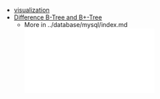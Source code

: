 - [visualization](https://www.cs.usfca.edu/~galles/visualization/BTree.html)
- [Difference B-Tree and B+-Tree](https://www.baeldung.com/cs/b-trees-vs-btrees)
  - More in ../database/mysql/index.md ![](../../web-development/backend/database/mysql/index.md)